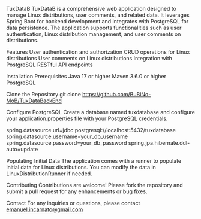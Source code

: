 TuxDataB
TuxDataB is a comprehensive web application designed to manage Linux distributions, user comments, and related data. It leverages Spring Boot for backend development and integrates with PostgreSQL for data persistence. The application supports functionalities such as user authentication, Linux distribution management, and user comments on distributions.

Features
User authentication and authorization
CRUD operations for Linux distributions
User comments on Linux distributions
Integration with PostgreSQL
RESTful API endpoints


Installation
Prerequisites
Java 17 or higher
Maven 3.6.0 or higher
PostgreSQL


Clone the Repository
git clone https://github.com/BuBiNo-MoB/TuxDataBackEnd

Configure PostgreSQL
Create a database named tuxdatabase and configure your application.properties file with your PostgreSQL credentials.

spring.datasource.url=jdbc:postgresql://localhost:5432/tuxdatabase
spring.datasource.username=your_db_username
spring.datasource.password=your_db_password
spring.jpa.hibernate.ddl-auto=update

Populating Initial Data
The application comes with a runner to populate initial data for Linux distributions. You can modify the data in LinuxDistributionRunner if needed.


Contributing
Contributions are welcome! Please fork the repository and submit a pull request for any enhancements or bug fixes.

Contact
For any inquiries or questions, please contact emanuel.incarnato@gmail.com
